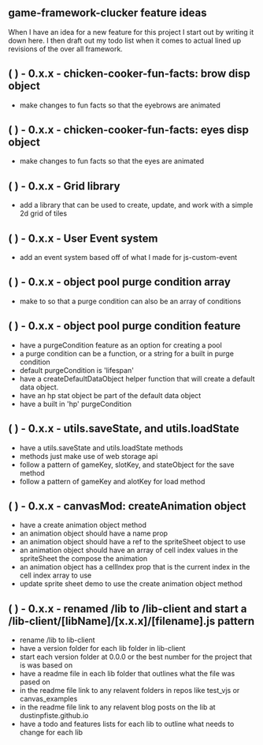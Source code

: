 ## game-framework-clucker feature ideas

When I have an idea for a new feature for this project I start out by writing it down here. I then draft out my todo list when it 
comes to actual lined up revisions of the over all framework.

## (  ) - 0.x.x - chicken-cooker-fun-facts: brow disp object
* make changes to fun facts so that the eyebrows are animated

## (  ) - 0.x.x - chicken-cooker-fun-facts: eyes disp object
* make changes to fun facts so that the eyes are animated

## (  ) - 0.x.x - Grid library
* add a library that can be used to create, update, and work with a simple 2d grid of tiles

## (  ) - 0.x.x - User Event system
* add an event system based off of what I made for js-custom-event

## (  ) - 0.x.x - object pool purge condition array
* make to so that a purge condition can also be an array of conditions

## (  ) - 0.x.x - object pool purge condition feature
* have a purgeCondition feature as an option for creating a pool
* a purge condition can be a function, or a string for a built in purge condition
* default purgeCondition is 'lifespan'
* have a createDefaultDataObject helper function that will create a default data object.
* have an hp stat object be part of the default data object
* have a built in 'hp' purgeCondition

## (  ) - 0.x.x - utils.saveState, and utils.loadState
* have a utils.saveState and utils.loadState methods
* methods just make use of web storage api
* follow a pattern of gameKey, slotKey, and stateObject for the save method
* follow a pattern of gameKey and alotKey for load method

## (  ) - 0.x.x - canvasMod: createAnimation object
* have a create animation object method
* an animation object should have a name prop
* an animation object should have a ref to the spriteSheet object to use
* an animation object should have an array of cell index values in the spriteSheet the compose the animation
* an animation object has a cellIndex prop that is the current index in the cell index array to use
* update sprite sheet demo to use the create animation object method

## (  ) - 0.x.x - renamed /lib to /lib-client and start a /lib-client/[libName]/[x.x.x]/[filename].js pattern
* rename /lib to lib-client
* have a version folder for each lib folder in lib-client
* start each version folder at 0.0.0 or the best number for the project that is was based on
* have a readme file in each lib folder that outlines what the file was pased on
* in the readme file link to any relavent folders in repos like test\_vjs or canvas\_examples
* in the readme file link to any relavent blog posts on the lib at dustinpfiste.github.io
* have a todo and features lists for each lib to outline what needs to change for each lib

